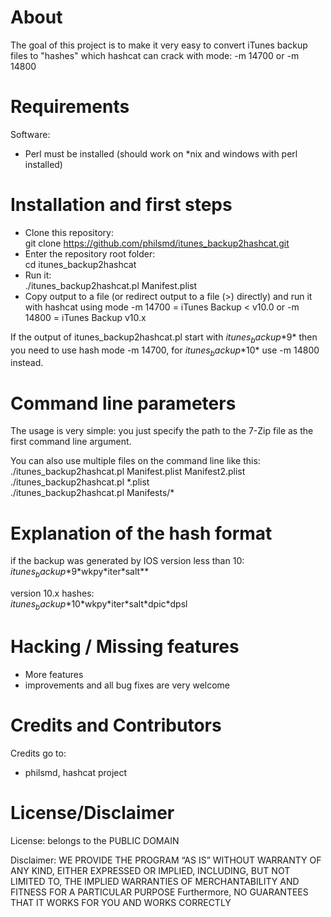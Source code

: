 # About

The goal of this project is to make it very easy to convert iTunes backup files to "hashes" which hashcat can crack with mode: -m 14700 or -m 14800

# Requirements

Software:  
- Perl must be installed (should work on *nix and windows with perl installed)

# Installation and first steps

* Clone this repository:  
    git clone https://github.com/philsmd/itunes_backup2hashcat.git  
* Enter the repository root folder:  
    cd itunes_backup2hashcat
* Run it:  
    ./itunes_backup2hashcat.pl Manifest.plist
* Copy output to a file (or redirect output to a file (>) directly) and run it with hashcat using mode -m 14700 = iTunes Backup < v10.0 or -m 14800 = iTunes Backup v10.x

If the output of itunes_backup2hashcat.pl start with $itunes_backup$\*9\* then you need to use hash mode -m 14700, for $itunes_backup$\*10\* use -m 14800 instead.

# Command line parameters 

The usage is very simple: you just specify the path to the 7-Zip file as the first command line argument.   
   
You can also use multiple files on the command line like this:   
  ./itunes_backup2hashcat.pl Manifest.plist Manifest2.plist   
  ./itunes_backup2hashcat.pl \*.plist   
  ./itunes_backup2hashcat.pl Manifests/\*   

# Explanation of the hash format 

if the backup was generated by IOS version less than 10:  
 $itunes_backup$\*9\*wkpy\*iter\*salt\*\*  
  
version 10.x hashes:  
 $itunes_backup$\*10\*wkpy\*iter\*salt\*dpic\*dpsl  

# Hacking / Missing features

* More features
* improvements and all bug fixes are very welcome 

# Credits and Contributors 
Credits go to:  
  
* philsmd, hashcat project

# License/Disclaimer

License: belongs to the PUBLIC DOMAIN
  
Disclaimer: WE PROVIDE THE PROGRAM “AS IS” WITHOUT WARRANTY OF ANY KIND, EITHER EXPRESSED OR IMPLIED, INCLUDING, BUT NOT LIMITED TO, THE IMPLIED WARRANTIES OF MERCHANTABILITY AND FITNESS FOR A PARTICULAR PURPOSE Furthermore, NO GUARANTEES THAT IT WORKS FOR YOU AND WORKS CORRECTLY
